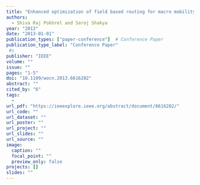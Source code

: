 ```yaml
---
title: "Enhanced optimization of field based routing for macro mobility in IEEE 802.11 s mesh"
authors:
  - Shiva Raj Pokhrel and Saroj Shakya
year: "2013"
date: "2013-01-01"
publication_types: ["paper-conference"]  # Conference Paper
publication_type_label: "Conference Paper"
 #s
publisher: "IEEE"
volume: ""
issue: ""
pages: "1-5"
doi: "10.1109/wocn.2013.6616202"
abstract: ""
cited_by: "6"
tags:
  - 
url_pdf: "https://ieeexplore.ieee.org/abstract/document/6616202/"
url_code: ""
url_dataset: ""
url_poster: ""
url_project: ""
url_slides: ""
url_source: ""
image:
  caption: ""
  focal_point: ""
  preview_only: false
projects: []
slides: ""
---
```

